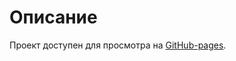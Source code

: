 # Описание

Проект доступен для просмотра на [GitHub-pages](https://tbsthemountainssay.github.io/ToDo/).

